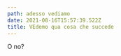 ```yaml
---
path: adesso vediamo
date: 2021-08-16T15:57:39.522Z
title: VEdemo qua cosa che succede
---
```

O no?